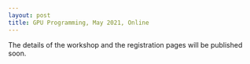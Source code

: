 ```yaml
---
layout: post
title: GPU Programming, May 2021, Online
---
```

The details of the workshop and the registration pages will be published soon.